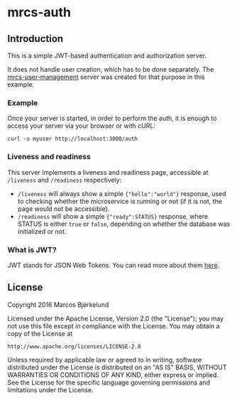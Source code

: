 # mrcs-auth

## Introduction

This is a simple JWT-based authentication and authorization server.

It does not handle user creation, which has to be done separately.
The [mrcs-user-management](https://github.com/marcosbc/mrcs-user-management)
server was created for that purpose in this example.

### Example

Once your server is started, in order to perform the auth, it is enough
to access your server via your browser or with cURL:

```
curl -u myuser http://localhost:3000/auth
```

### Liveness and readiness

This server implements a liveness and readiness page, accessible at
`/liveness` and `/readiness` respectively:

- `/liveness` will always show a simple `{"hello":"world"}` response,
  used to checking whether the microservice is running or not (if it is
  not, the page would not be accessible).
- `/readiness` will show a simple `{"ready":STATUS}` response, where
  STATUS is either `true` or `false`, depending on whether the database
  was initialized or not.

### What is JWT?

JWT stands for JSON Web Tokens. You can read more about them
[here](https://jwt.io).

## License

Copyright 2016 Marcos Bjørkelund

Licensed under the Apache License, Version 2.0 (the "License");
you may not use this file except in compliance with the License.
You may obtain a copy of the License at

    http://www.apache.org/licenses/LICENSE-2.0

Unless required by applicable law or agreed to in writing, software
distributed under the License is distributed on an "AS IS" BASIS,
WITHOUT WARRANTIES OR CONDITIONS OF ANY KIND, either express or implied.
See the License for the specific language governing permissions and
limitations under the License.

